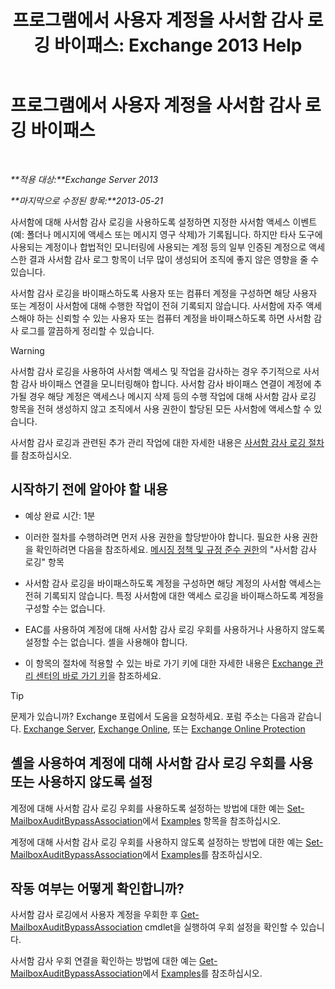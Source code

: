﻿---
title: '프로그램에서 사용자 계정을 사서함 감사 로깅 바이패스: Exchange 2013 Help'
TOCTitle: 프로그램에서 사용자 계정을 사서함 감사 로깅 바이패스
ms:assetid: 98a87071-fe31-4b67-beb8-a73799e54df2
ms:mtpsurl: https://technet.microsoft.com/ko-kr/library/Ff461934(v=EXCHG.150)
ms:contentKeyID: 50483728
ms.date: 05/22/2018
mtps_version: v=EXCHG.150
ms.translationtype: MT
---

# 프로그램에서 사용자 계정을 사서함 감사 로깅 바이패스

 

_**적용 대상:**Exchange Server 2013_

_**마지막으로 수정된 항목:**2013-05-21_

사서함에 대해 사서함 감사 로깅을 사용하도록 설정하면 지정한 사서함 액세스 이벤트(예: 폴더나 메시지에 액세스 또는 메시지 영구 삭제)가 기록됩니다. 하지만 타사 도구에 사용되는 계정이나 합법적인 모니터링에 사용되는 계정 등의 일부 인증된 계정으로 액세스한 결과 사서함 감사 로그 항목이 너무 많이 생성되어 조직에 좋지 않은 영향을 줄 수 있습니다.

사서함 감사 로깅을 바이패스하도록 사용자 또는 컴퓨터 계정을 구성하면 해당 사용자 또는 계정이 사서함에 대해 수행한 작업이 전혀 기록되지 않습니다. 사서함에 자주 액세스해야 하는 신뢰할 수 있는 사용자 또는 컴퓨터 계정을 바이패스하도록 하면 사서함 감사 로그를 깔끔하게 정리할 수 있습니다.


> [!WARNING]
> 사서함 감사 로깅을 사용하여 사서함 액세스 및 작업을 감사하는 경우 주기적으로 사서함 감사 바이패스 연결을 모니터링해야 합니다. 사서함 감사 바이패스 연결이 계정에 추가될 경우 해당 계정은 액세스나 메시지 삭제 등의 수행 작업에 대해 사서함 감사 로깅 항목을 전혀 생성하지 않고 조직에서 사용 권한이 할당된 모든 사서함에 액세스할 수 있습니다.



사서함 감사 로깅과 관련된 추가 관리 작업에 대한 자세한 내용은 [사서함 감사 로깅 절차](mailbox-audit-logging-procedures-exchange-2013-help.md)를 참조하십시오.

## 시작하기 전에 알아야 할 내용

  - 예상 완료 시간: 1분

  - 이러한 절차를 수행하려면 먼저 사용 권한을 할당받아야 합니다. 필요한 사용 권한을 확인하려면 다음을 참조하세요. [메시징 정책 및 규정 준수 권한](messaging-policy-and-compliance-permissions-exchange-2013-help.md)의 "사서함 감사 로깅" 항목

  - 사서함 감사 로깅을 바이패스하도록 계정을 구성하면 해당 계정의 사서함 액세스는 전혀 기록되지 않습니다. 특정 사서함에 대한 액세스 로깅을 바이패스하도록 계정을 구성할 수는 없습니다.

  - EAC를 사용하여 계정에 대해 사서함 감사 로깅 우회를 사용하거나 사용하지 않도록 설정할 수는 없습니다. 셸을 사용해야 합니다.

  - 이 항목의 절차에 적용할 수 있는 바로 가기 키에 대한 자세한 내용은 [Exchange 관리 센터의 바로 가기 키](keyboard-shortcuts-in-the-exchange-admin-center-exchange-online-protection-help.md)을 참조하세요.


> [!TIP]
> 문제가 있습니까? Exchange 포럼에서 도움을 요청하세요. 포럼 주소는 다음과 같습니다. <A href="https://go.microsoft.com/fwlink/p/?linkid=60612">Exchange Server</A>, <A href="https://go.microsoft.com/fwlink/p/?linkid=267542">Exchange Online</A>, 또는 <A href="https://go.microsoft.com/fwlink/p/?linkid=285351">Exchange Online Protection</A>



## 셸을 사용하여 계정에 대해 사서함 감사 로깅 우회를 사용 또는 사용하지 않도록 설정

계정에 대해 사서함 감사 로깅 우회를 사용하도록 설정하는 방법에 대한 예는 [Set-MailboxAuditBypassAssociation](https://technet.microsoft.com/ko-kr/library/ff696758\(v=exchg.150\))에서 [Examples](https://technet.microsoft.com/ko-kr/ff696758\(exchg.150\)#examples) 항목을 참조하십시오.

계정에 대해 사서함 감사 로깅 우회를 사용하지 않도록 설정하는 방법에 대한 예는 [Set-MailboxAuditBypassAssociation](https://technet.microsoft.com/ko-kr/library/ff696758\(v=exchg.150\))에서 [Examples](https://technet.microsoft.com/ko-kr/ff696758\(exchg.150\)#examples)를 참조하십시오.

## 작동 여부는 어떻게 확인합니까?

사서함 감사 로깅에서 사용자 계정을 우회한 후 [Get-MailboxAuditBypassAssociation](https://technet.microsoft.com/ko-kr/library/ff696741\(v=exchg.150\)) cmdlet을 실행하여 우회 설정을 확인할 수 있습니다.

사서함 감사 우회 연결을 확인하는 방법에 대한 예는 [Get-MailboxAuditBypassAssociation](https://technet.microsoft.com/ko-kr/library/ff696741\(v=exchg.150\))에서 [Examples](https://technet.microsoft.com/ko-kr/ff696741\(exchg.150\)#examples)를 참조하십시오.

